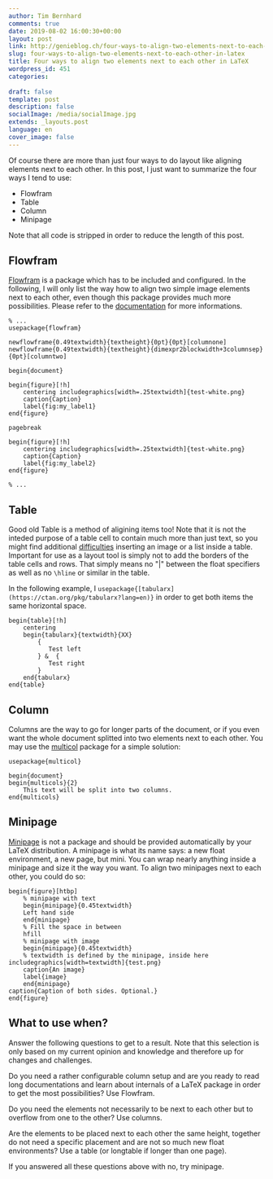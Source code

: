 ```yaml
---
author: Tim Bernhard
comments: true
date: 2019-08-02 16:00:30+00:00
layout: post
link: http://genieblog.ch/four-ways-to-align-two-elements-next-to-each-other-in-latex/
slug: four-ways-to-align-two-elements-next-to-each-other-in-latex
title: Four ways to align two elements next to each other in LaTeX
wordpress_id: 451
categories:
  
draft: false
template: post
description: false
socialImage: /media/socialImage.jpg
extends: _layouts.post
language: en
cover_image: false
---
```





Of course there are more than just four ways to do layout like aligning elements next to each other. In this post, I just want to summarize the four ways I tend to use:







  * Flowfram
  * Table
  * Column
  * Minipage






Note that all code is stripped in order to reduce the length of this post. 







## Flowfram







[Flowfram](https://ctan.org/pkg/flowfram?lang=en) is a package which has to be included and configured. In the following, I will only list the way how to align two simple image elements next to each other, even though this package provides much more possibilities. Please refer to the [documentation](http://mirrors.ctan.org/macros/latex/contrib/flowfram/flowfram.pdf) for more informations.






    
    % ...
    usepackage{flowfram}
    
    newflowframe{0.49textwidth}{textheight}{0pt}{0pt}[columnone]
    newflowframe{0.49textwidth}{textheight}{dimexpr2blockwidth+3columnsep}{0pt}[columntwo]
    
    begin{document}
    
    begin{figure}[!h]
        centering includegraphics[width=.25textwidth]{test-white.png}
        caption{Caption}
        label{fig:my_label1}
    end{figure}
    
    pagebreak
    
    begin{figure}[!h]
        centering includegraphics[width=.25textwidth]{test-white.png}
        caption{Caption}
        label{fig:my_label2}
    end{figure}
    
    % ...







## Table







Good old Table is a method of aligining items too! Note that it is not the inteded purpose of a table cell to contain much more than just text, so you might find additional [difficulties](https://tex.stackexchange.com/questions/53061/insert-image-and-list-inside-a-table) inserting an image or a list inside a table. Important for use as a layout tool is simply not to add the borders of the table cells and rows. That simply means no "|" between the float specifiers as well as no `\hline` or similar in the table.







In the following example, I `usepackage{[tabularx](https://ctan.org/pkg/tabularx?lang=en)}` in order to get both items the same horizontal space.






    
    begin{table}[!h]
        centering
        begin{tabularx}{textwidth}{XX}
            {
               Test left
            } &  {
               Test right
            }
        end{tabularx}
    end{table}







## Column







Columns are the way to go for longer parts of the document, or if you even want the whole document splitted into two elements next to each other. You may use the [multicol](https://ctan.org/pkg/multicol?lang=en) package for a simple solution:






    
    usepackage{multicol}
     
    begin{document}
    begin{multicols}{2}
        This text will be split into two columns. 
    end{multicols}







## Minipage







[Minipage](http://www.sascha-frank.com/latex-minipage.html) is not a package and should be provided automatically by your LaTeX distribution. A minipage is what its name says: a new float environment, a new page, but mini. You can wrap nearly anything inside a minipage and size it the way you want. To align two minipages next to each other, you could do so:






    
    begin{figure}[htbp]
    	% minipage with text
    	begin{minipage}{0.45textwidth} 
    	Left hand side
    	end{minipage}
    	% Fill the space in between
    	hfill
    	% minipage with image
    	begin{minipage}{0.45textwidth}
    	% textwidth is defined by the minipage, inside here includegraphics[width=textwidth]{test.png}
    	caption{An image}
    	label{image} 
    	end{minipage}
    caption{Caption of both sides. Optional.}
    end{figure}







## What to use when?







Answer the following questions to get to a result. Note that this selection is only based on my current opinion and knowledge and therefore up for changes and challenges.







Do you need a rather configurable column setup and are you ready to read long documentations and learn about internals of a LaTeX package in order to get the most possibilities? Use Flowfram.







Do you need the elements not necessarily to be next to each other but to overflow from one to the other? Use columns.







Are the elements to be placed next to each other the same height, together do not need a specific placement and are not so much new float environments? Use a table (or longtable if longer than one page).







If you answered all these questions above with no, try minipage. 



